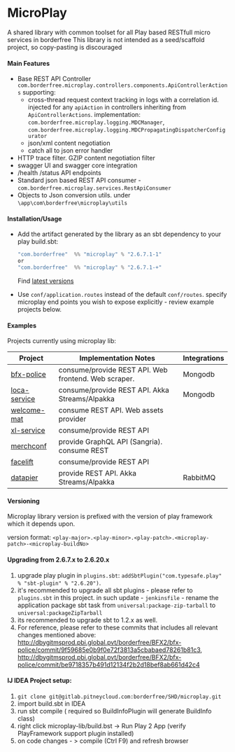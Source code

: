 # MicroPlay

A shared library with common toolset for all Play based RESTfull micro services in borderfree 
This library is not intended as a seed/scaffold project, so copy-pasting is discouraged

#### Main Features

- Base REST API Controller `com.borderfree.microplay.controllers.components.ApiControllerActions` supporting:
    - cross-thread request context tracking in logs with a correlation id. injected for any `apiAction` in controllers inheriting from `ApiControllerActions`.  implementation: `com.borderfree.microplay.logging.MDCManager`, `com.borderfree.microplay.logging.MDCPropagatingDispatcherConfigurator`
    - json/xml content negotiation
    - catch all to json error handler
- HTTP trace filter. GZIP content negotiation filter
- swagger UI and swagger core integration
- /health /status API endpoints 
- Standard json based REST API consumer - `com.borderfree.microplay.services.RestApiConsumer`
- Objects to Json conversion utils. under `\app\com\borderfree\microplay\utils`   

#### Installation/Usage

 - Add the artifact generated by the library as an sbt dependency to your play build.sbt:
    ```scala
    "com.borderfree"  %% "microplay" % "2.6.7.1-1"
    or
    "com.borderfree"  %% "microplay" % "2.6.7.1-+"
    ```
    Find [latest versions](https://artifactory-dev.bfretail.pitneycloud.com/artifactory/libs-release-local/com/borderfree/microplay_2.12/)

- Use `conf/application.routes` instead of the default `conf/routes`. specify microplay end points you wish to expose explicitly - review example projects below.


#### Examples

Projects currently using microplay lib:

| Project                                                                         | Implementation Notes                                 | Integrations |
|---------------------------------------------------------------------------------|------------------------------------------------------|--------------|
| [bfx-police](https://gitlab.pitneycloud.com/borderfree/BFX2/bfx-police)         | consume/provide REST API. Web frontend. Web scraper. | Mongodb      |
| [loca-service](https://gitlab.pitneycloud.com/borderfree/LOC/loca-service)      | consume/provide REST API. Akka Streams/Alpakka       | Mongodb      |
| [welcome-mat](https://gitlab.pitneycloud.com/borderfree/LOC/welcomemat-service) | consume REST API. Web assets provider                |              |
| [xl-service](https://gitlab.pitneycloud.com/borderfree/LOC/xl-service)          | consume/provide REST API                             |              |
| [merchconf](https://gitlab.pitneycloud.com/borderfree/CNF/merchconf)            | provide GraphQL API (Sangria). consume REST          |              |
| [facelift](https://gitlab.pitneycloud.com/borderfree/KEPLER/facelift-service)   | consume/provide REST API                             |              |
| [datapier](https://gitlab.pitneycloud.com/borderfree/SVC/datapier)              | provide REST API. Akka Streams/Alpakka               | RabbitMQ     |


#### Versioning
Microplay library version is prefixed with the version of play framework which it depends upon. 

version format:
`<play-major>.<play-minor>.<play-patch>.<microplay-patch>-<microplay-buildNo>`
 
#### Upgrading from 2.6.7.x to 2.6.20.x

1. upgrade play plugin in `plugins.sbt`: `addSbtPlugin("com.typesafe.play" % "sbt-plugin" % "2.6.20")`.
2. it's recommended to upgrade all sbt plugins - please refer to `plugins.sbt` in this project. in such update - `jenkinsfile` - rename the application package sbt task from `universal:package-zip-tarball` to `universal:packageZipTarball`
3. its recommended to upgrade sbt to 1.2.x as well.
4. For reference, please refer to these commits that includes all relevant changes mentioned above:
http://dbygitmsprod.pbi.global.pvt/borderfree/BFX2/bfx-police/commit/9f59685e0b9f0e72f3813a5cbabaed78261b81c3,
http://dbygitmsprod.pbi.global.pvt/borderfree/BFX2/bfx-police/commit/be9718357b491d12134f2b2d18bef8ab661d42c4

#### IJ IDEA Project setup:
1. `git clone git@gitlab.pitneycloud.com:borderfree/SHD/microplay.git` 
2. import build.sbt in IDEA 
3. run sbt compile ( required so BuildInfoPlugin will generate BuildInfo class)
4. right click microplay-lib/build.bst -> Run Play 2 App (verify PlayFramework support plugin installed)
5. on code changes - > compile (Ctrl F9) and refresh browser
